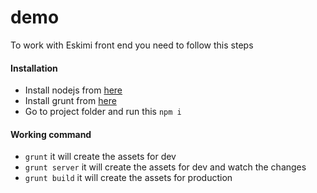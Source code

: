 # demo

To work with Eskimi front end you need to follow this steps
#### Installation
  - Install nodejs from [here](https://nodejs.org/en/download/)
  - Install grunt from [here](https://gruntjs.com/getting-started)
  - Go to project folder and run this `npm i`
#### Working command
- `grunt` it will create the assets for dev
- `grunt server` it will create the assets for dev and watch the changes
- `grunt build` it will create the assets for production
